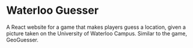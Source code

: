 # Waterloo Guesser

A React website for a game that makes players guess a location, given a picture taken on the University of Waterloo Campus.
Similar to the game, GeoGuesser.
